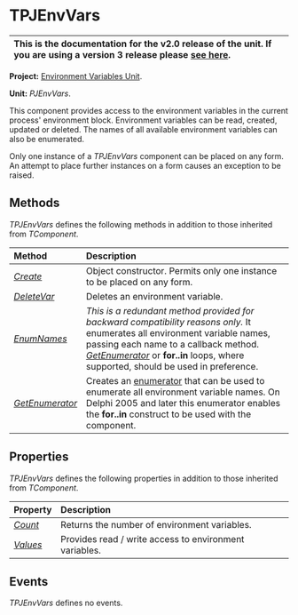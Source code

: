 # TPJEnvVars #

| This is the documentation for the **v2.0** release of the unit. If you are using a **version 3** release please [see here](http://wiki.delphidabbler.com/index.php/Docs/TPJEnvVars). |
|:-------------------------------------------------------------------------------------------------------------------------------------------------------------------------------------|

**Project:** [Environment Variables Unit](EnvironmentVariablesUnit.md).

**Unit:** _PJEnvVars_.

This component provides access to the environment variables in the current process' environment block. Environment variables can be read, created, updated or deleted. The names of all available environment variables can also be enumerated.

Only one instance of a _TPJEnvVars_ component can be placed on any form. An attempt to place further instances on a form causes an exception to be raised.

## Methods ##

_TPJEnvVars_ defines the following methods in addition to those inherited from
_TComponent_.

| **Method** | **Description** |
|:-----------|:----------------|
| _[Create](TPJEnvVarsCreate.md)_ | Object constructor. Permits only one instance to be placed on any form. |
| _[DeleteVar](TPJEnvVarsDeleteVar.md)_ | Deletes an environment variable. |
| _[EnumNames](TPJEnvVarsEnumNames.md)_ | _This is a redundant method provided for backward compatibility reasons only._ It enumerates all environment variable names, passing each name to a callback method. _[GetEnumerator](TPJEnvVarsGetEnumerator.md)_ or <strong>for..in</strong> loops, where supported, should be used in preference. |
| _[GetEnumerator](TPJEnvVarsGetEnumerator.md)_ | Creates an [enumerator](TPJEnvVarsEnumerator.md) that can be used to enumerate all environment variable names. On Delphi 2005 and later this enumerator enables the <strong>for..in</strong> construct to be used with the component. |


## Properties ##

_TPJEnvVars_ defines the following properties in addition to those inherited from _TComponent_.

| **Property** | **Description** |
|:-------------|:----------------|
| _[Count](TPJEnvVarsCount.md)_ | Returns the number of environment variables. |
| _[Values](TPJEnvVarsValues.md)_ | Provides read / write access to environment variables. |

## Events ##

_TPJEnvVars_ defines no events.